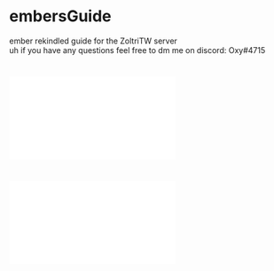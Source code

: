 # embersGuide
ember rekindled guide for the ZoltriTW server<br>
uh if you have any questions feel free to dm me on discord: Oxy#4715<br>
# ![getting started](basics.md)<br>
# ![alchemy](alchemy.md)<br>
